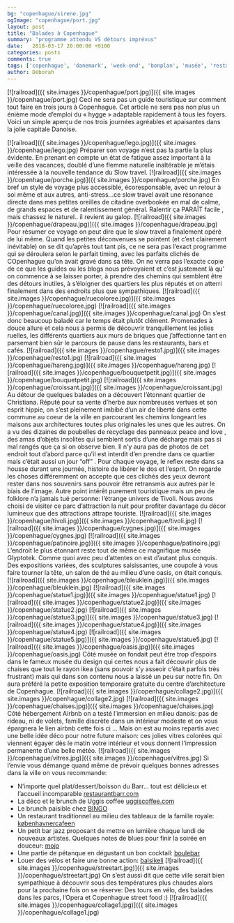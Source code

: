 ```yaml
---
bg: "copenhague/sirene.jpg"
ogImage: "copenhague/port.jpg"
layout: post
title: "Balades à Copenhague"
summary: "programme attendu VS détours imprévus"
date:   2018-03-17 20:00:00 +0100
categories: posts
comments: true
tags: ['copenhague', 'danemark', 'week-end', 'bonplan', 'musée', 'restaurant', 'balade', 'itinéraire']
author: Déborah
---
```

[![railroad]({{ site.images }}/copenhague/port.jpg)]({{ site.images }}/copenhague/port.jpg)
Ceci ne sera pas un guide touristique sur comment tout faire en trois jours à Copenhague.
Cet article ne sera pas non plus un énième mode d’emploi du « hygge » adaptable rapidement à tous les foyers.
Voici un simple aperçu de nos trois journées agréables et apaisantes dans la jolie capitale Danoise.

[![railroad]({{ site.images }}/copenhague/lego.jpg)]({{ site.images }}/copenhague/lego.jpg)
Préparer son voyage n’est pas la partie la plus évidente. En prenant en compte un état de fatigue assez important à la veille des vacances, doublé d’une flemme naturelle inaltérable je m’étais intéressée à la nouvelle tendance du Slow travel.
[![railroad]({{ site.images }}/copenhague/porche.jpg)]({{ site.images }}/copenhague/porche.jpg)
En bref un style de voyage plus accessible, écoresponsable, avec un retour à soi même et aux autres, anti-stress...ce slow travel avait une résonance directe dans mes petites oreilles de citadine overbookée en mal de calme, de grands espaces et de ralentissement général.
Ralentir ça PARAÎT facile , mais chassez le naturel.. il revient au galop.
[![railroad]({{ site.images }}/copenhague/drapeau.jpg)]({{ site.images }}/copenhague/drapeau.jpg)
Pour résumer ce voyage on peut dire que le slow travel a finalement opéré de lui même. Quand les petites déconvenues se pointent (et c’est clairement inévitable) on se dit qu’après tout tant pis, ce ne sera pas l’exact programme qui se déroulera selon le parfait timing, avec les parfaits clichés de COpenhague qu’on avait gravé dans sa tête. On ne verra pas l’exacte copie de ce que les guides ou les blogs nous prévoyaient et c’est justement là qu’ on commence à se laisser porter, à prendre des chemins qui semblent être des détours inutiles, à s’éloigner des quartiers les plus réputés et on atterri finalement dans des endroits plus que sympathiques.
[![railroad]({{ site.images }}/copenhague/ruecoloree.jpg)]({{ site.images }}/copenhague/ruecoloree.jpg)
[![railroad]({{ site.images }}/copenhague/canal.jpg)]({{ site.images }}/copenhague/canal.jpg)
On s’est donc beaucoup baladé car le temps était plutôt clément. Promenades à douce allure et cela nous a permis de découvrir tranquillement les jolies ruelles, les différents quartiers aux murs de briques que j’affectionne tant en parsemant bien sûr le parcours de pause dans les restaurants, bars et cafés.
[![railroad]({{ site.images }}/copenhague/resto1.jpg)]({{ site.images }}/copenhague/resto1.jpg)
[![railroad]({{ site.images }}/copenhague/hareng.jpg)]({{ site.images }}/copenhague/hareng.jpg)
[![railroad]({{ site.images }}/copenhague/bouquetpetit.jpg)]({{ site.images }}/copenhague/bouquetpetit.jpg)
[![railroad]({{ site.images }}/copenhague/croissant.jpg)]({{ site.images }}/copenhague/croissant.jpg)
Au détour de quelques balades on a découvert l’étonnant quartier de Christiana. Réputé pour sa vente d’herbe aux nombreuses vertues et son esprit hippie, on s’est pleinement imbibé d’un air de liberté dans cette commune au coeur de la ville en parcourant les chemins longeant les maisons aux architectures toutes plus originales les unes que les autres. On a vu  des dizaines de poubelles de recyclage  des panneaux peace and love , des amas d’objets insolites qui semblent sortis d’une décharge mais pas si mal rangés que ça si on observe bien. Il n’y aura pas de photos de cet endroit tout d’abord parce qu'il est interdit d’en prendre dans ce quartier mais c’était aussi un jour “off” . Pour chaque voyage, le reflex reste dans sa housse durant une journée, histoire de libérer le dos et l’esprit. On regarde les choses différemment on accepte que ces clichés des yeux devront rester dans nos souvenirs sans pouvoir être retransmis aux autres par le biais de l’image.
Autre point intérêt purement touristique mais un peu de folklore n’a jamais tué personne: l’étrange univers de Tivoli. Nous avons choisi de visiter ce parc d’attraction la nuit pour profiter davantage du décor lumineux que des attractions attrape touriste.
[![railroad]({{ site.images }}/copenhague/tivoli.jpg)]({{ site.images }}/copenhague/tivoli.jpg)
[![railroad]({{ site.images }}/copenhague/cygnes.jpg)]({{ site.images }}/copenhague/cygnes.jpg)
[![railroad]({{ site.images }}/copenhague/patinoire.jpg)]({{ site.images }}/copenhague/patinoire.jpg)
L’endroit le plus étonnant reste tout de même ce magnifique musée Glyptotek. Comme quoi avec peu d’attentes on est d’autant plus conquis. Des expositions variées, des sculptures saisissantes, une coupole à vous faire tourner la tête, un salon de thé au milieu d’une oasis, on était conquis.
[![railroad]({{ site.images }}/copenhague/bleuklein.jpg)]({{ site.images }}/copenhague/bleuklein.jpg)
[![railroad]({{ site.images }}/copenhague/statue1.jpg)]({{ site.images }}/copenhague/statue1.jpg)
[![railroad]({{ site.images }}/copenhague/statue2.jpg)]({{ site.images }}/copenhague/statue2.jpg)
[![railroad]({{ site.images }}/copenhague/statue3.jpg)]({{ site.images }}/copenhague/statue3.jpg)
[![railroad]({{ site.images }}/copenhague/statue4.jpg)]({{ site.images }}/copenhague/statue4.jpg)
[![railroad]({{ site.images }}/copenhague/statue5.jpg)]({{ site.images }}/copenhague/statue5.jpg)
[![railroad]({{ site.images }}/copenhague/oasis.jpg)]({{ site.images }}/copenhague/oasis.jpg)
Côté musée on fondait peut être trop d’espoirs dans le fameux musée du design qui certes nous a fait découvrir plus de chaises que tout le rayon ikea (sans pouvoir s’y asseoir c’était parfois très frustrant) mais qui dans son contenu nous a laissé un peu sur notre fin. On aura préféré la petite exposition temporaire gratuite du centre d’architecture de Copenhague.
[![railroad]({{ site.images }}/copenhague/collage2.jpg)]({{ site.images }}/copenhague/collage2.jpg)
[![railroad]({{ site.images }}/copenhague/chaises.jpg)]({{ site.images }}/copenhague/chaises.jpg)
Côté hébergement Airbnb on a testé l’immersion en milieu danois: pas de rideau, ni de volets, famille discrète dans un intérieur modeste et on vous épargnera le lien airbnb cette fois ci … Mais on est au moins repartis avec une belle idée déco pour notre future maison: ces jolies vitres colorées qui viennent égayer dès le matin votre intérieur et vous donnent l’impression permanente d’une belle météo.
[![railroad]({{ site.images }}/copenhague/vitres.jpg)]({{ site.images }}/copenhague/vitres.jpg)
Si l’envie vous démange quand même de prévoir quelques bonnes adresses dans la ville on vous recommande:
+ N’importe quel plat/dessert/boisson du Barr… tout est délicieux et l’accueil incomparable [restaurantbarr.com](https://restaurantbarr.com)
+ La déco et le brunch de Uggis coffee [uggiscoffee.com](https://www.uggiscoffee.com)
+ Le brunch paisible chez [BINGO](https://www.facebook.com/bingomadkaffevin/)
+ Un restaurant traditionnel au milieu des tableaux de la famille royale: [københavnercafeen](http://www.københavnercafeen.dk)
+ Un petit bar jazz proposant de mettre en lumière chaque lundi de nouveaux artistes. Quelques notes de blues pour finir la soirée en douceur: [mojo](http://www.mojo.dk) 
+ Une partie de pétanque en dégustant un bon cocktail: [boulebar](https://www.boulebar.dk)
+ Louer des vélos et faire une bonne action: [baisikeli](http://baisikeli.dk)
[![railroad]({{ site.images }}/copenhague/streetart.jpg)]({{ site.images }}/copenhague/streetart.jpg)
On s’est aussi dit que cette ville serait bien sympathique à découvrir sous des températures plus chaudes alors pour la prochaine fois on se réserve: 
Des tours en vélo, des balades dans les parcs, l’Opera et Copenhague street food :)
[![railroad]({{ site.images }}/copenhague/collage1.jpg)]({{ site.images }}/copenhague/collage1.jpg)

